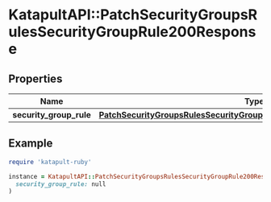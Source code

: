 # KatapultAPI::PatchSecurityGroupsRulesSecurityGroupRule200Response

## Properties

| Name | Type | Description | Notes |
| ---- | ---- | ----------- | ----- |
| **security_group_rule** | [**PatchSecurityGroupsRulesSecurityGroupRule200ResponseSecurityGroupRule**](PatchSecurityGroupsRulesSecurityGroupRule200ResponseSecurityGroupRule.md) |  |  |

## Example

```ruby
require 'katapult-ruby'

instance = KatapultAPI::PatchSecurityGroupsRulesSecurityGroupRule200Response.new(
  security_group_rule: null
)
```


